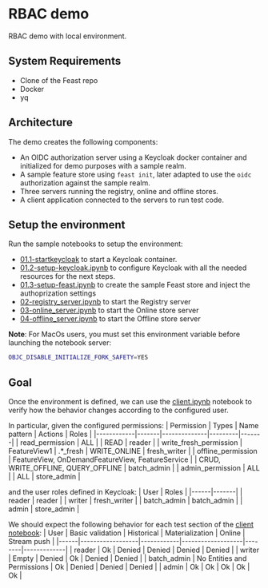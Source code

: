 # RBAC demo
RBAC demo with local environment.

## System Requirements
* Clone of the Feast repo
* Docker
* yq

## Architecture
The demo creates the following components:
* An OIDC authorization server using a Keycloak docker container and initialized for demo purposes with a sample realm.
* A sample feature store using `feast init`, later adapted to use the `oidc` authorization against the sample realm.
* Three servers running the registry, online and offline stores.
* A client application connected to the servers to run test code.

## Setup the environment
Run the sample notebooks to setup the environment:
* [01.1-startkeycloak](./01.1-startkeycloak.ipynb) to start a Keycloak container.
* [01.2-setup-keycloak.ipynb](./01.2-setup-keycloak.ipynb) to configure Keycloak with all the needed resources for the next steps.
* [01.3-setup-feast.ipynb](./01.3-setup-feast.ipynb) to create the sample Feast store and inject the authoprization settings
* [02-registry_server.ipynb](./02-registry_server.ipynb) to start the Registry server
* [03-online_server.ipynb](./03-online_server.ipynb) to start the Online store server
* [04-offline_server.ipynb](04-offline_server.ipynb) to start the Offline store server

**Note**: For MacOs users, you must set this environment variable before launching the notebook server:
```bash
OBJC_DISABLE_INITIALIZE_FORK_SAFETY=YES
```

## Goal
Once the environment is defined, we can use the [client.ipynb](./client.ipynb) notebook to verify how the behavior changes
according to the configured user.

In particular, given the configured permissions:
| Permission | Types | Name pattern | Actions | Roles |
|------------|-------|--------------|---------|-------|
| read_permission | ALL | | READ | reader |
| write_fresh_permission | FeatureView1 | .*_fresh | WRITE_ONLINE | fresh_writer |
| offline_permission | FeatureView, OnDemandFeatureView, FeatureService | | CRUD, WRITE_OFFLINE, QUERY_OFFLINE | batch_admin |
| admin_permission | ALL | | ALL | store_admin |

and the user roles defined in Keycloak:
| User | Roles |
|------|-------|
| reader | reader | 
| writer | fresh_writer |
| batch_admin | batch_admin |
| admin | store_admin |

We should expect the following behavior for each test section of the [client notebook](./client.ipynb):
| User | Basic validation | Historical | Materialization   | Online | Stream push |
|------|------------------|------------|-------------------|--------|-------------|
| reader | Ok             | Denied     | Denied            | Denied | Denied      | 
| writer | Empty          | Denied     | Ok                | Denied | Denied      |
| batch_admin | No Entities and Permissions | Ok | Denied  | Denied | Denied      |
| admin | Ok              | Ok         | Ok                | Ok     | Ok          |

